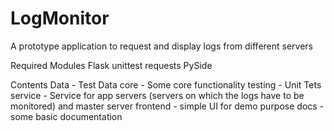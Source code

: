 # LogMonitor
A prototype application to request and display logs from different servers

Required Modules
Flask
unittest
requests
PySide

Contents
Data - Test Data
core - Some core functionality
testing - Unit Tets
service - Service for app servers (servers on which the logs have to be monitored) and master server
frontend - simple UI for demo purpose
docs - some basic documentation
